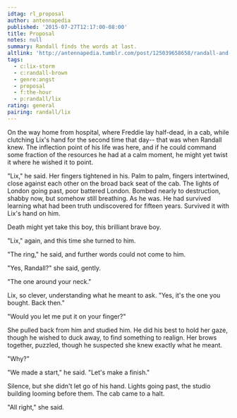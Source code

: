 ```yaml
---
idtag: rl_proposal
author: antennapedia
published: '2015-07-27T12:17:00-08:00'
title: Proposal
notes: null
summary: Randall finds the words at last.
altlink: 'http://antennapedia.tumblr.com/post/125039658658/randall-and-lix-marriage-proposal'
tags:
  - c:lix-storm
  - c:randall-brown
  - genre:angst
  - proposal
  - f:the-hour
  - p:randall/lix
rating: general
pairing: randall/lix
---
```

On the way home from hospital, where Freddie lay half-dead, in a cab, while clutching Lix's hand for the second time that day-- that was when Randall knew. The inflection point of his life was here, and if he could command some fraction of the resources he had at a calm moment, he might yet twist it where he wished it to point.

"Lix," he said. Her fingers tightened in his. Palm to palm, fingers intertwined, close against each other on the broad back seat of the cab. The lights of London going past, poor battered London. Bombed nearly to destruction, shabby now, but somehow still breathing. As he was. He had survived learning what had been truth undiscovered for fifteen years. Survived it with Lix's hand on him.

Death might yet take this boy, this brilliant brave boy.

"Lix," again, and this time she turned to him.

"The ring," he said, and further words could not come to him.

"Yes, Randall?" she said, gently.

"The one around your neck."

Lix, so clever, understanding what he meant to ask. "Yes, it's the one you bought. Back then."

"Would you let me put it on your finger?"

She pulled back from him and studied him. He did his best to hold her gaze, though he wished to duck away, to find something to realign. Her brows together, puzzled, though he suspected she knew exactly what he meant.

"Why?"

"We made a start," he said. "Let's make a finish."

Silence, but she didn't let go of his hand. Lights going past, the studio building looming before them. The cab came to a halt.

"All right," she said.
